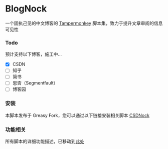 # BlogNock

一个固执己见的中文博客的 [Tampermonkey](https://github.com/search?q=Tampermonkey&type=repositories) 脚本集，致力于提升文章审阅的信息可见性

### Todo

预计支持以下博客，施工中...

- [x] CSDN
- [ ] 知乎
- [ ] 简书
- [ ] 思否（Segmentfault）
- [ ] 博客园

### 安装

本脚本发布于 Greasy Fork，您可以通过以下链接安装相关脚本
[CSDNock](https://greasyfork.org/zh-CN/scripts/493011-csdnock)

### 功能相关

所有脚本的详细功能描述，已移动到[此处](https://github.com/Exisi/BlogNock/tree/main/nock/README.md)
